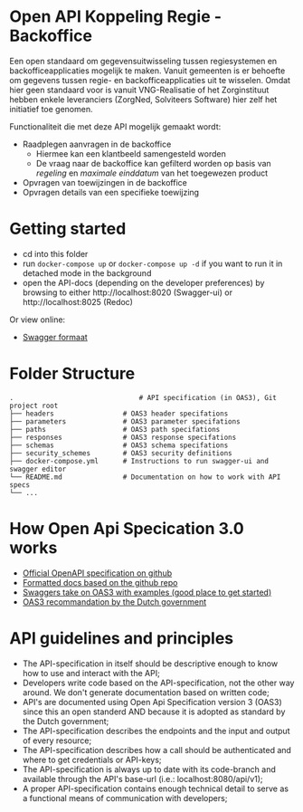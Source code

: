 # Open API Koppeling Regie - Backoffice

Een open standaard om gegevensuitwisseling tussen regiesystemen en backofficeapplicaties mogelijk te maken. Vanuit gemeenten is er behoefte om gegevens tussen regie- en backofficeapplicaties uit te wisselen. Omdat hier geen standaard voor is vanuit VNG-Realisatie of het Zorginstituut hebben enkele leveranciers (ZorgNed, Solviteers Software) hier zelf het initiatief toe genomen.

Functionaliteit die met deze API mogelijk gemaakt wordt:
* Raadplegen aanvragen in de backoffice
  * Hiermee kan een klantbeeld samengesteld worden
  * De vraag naar de backoffice kan gefilterd worden op basis van _regeling_ en _maximale einddatum_ van het toegewezen product
* Opvragen van toewijzingen in de backoffice
* Opvragen details van een specifieke toewijzing

# Getting started

* cd into this folder
* run `docker-compose up` or `docker-compose up -d` if you want to run it in detached mode in the background
* open the API-docs (depending on the developer preferences) by browsing to either http://localhost:8020 (Swagger-ui) or http://localhost:8025 (Redoc)

Or view online:
* [Swagger formaat](https://petstore.swagger.io/?url=https://raw.githubusercontent.com/stipter/koppeling-regie-backoffice/master/api-specification.yml)

# Folder Structure

    .                               # API specification (in OAS3), Git project root
    ├── headers                 # OAS3 header specifations
    ├── parameters              # OAS3 parameter specifations
    ├── paths                   # OAS3 path specifations
    ├── responses               # OAS3 response specifations
    ├── schemas                 # OAS3 schema specifations
    ├── security_schemes        # OAS3 security definitions
    ├── docker-compose.yml      # Instructions to run swagger-ui and swagger editor
    └── README.md               # Documentation on how to work with API specs
    └── ...

# How Open Api Specication 3.0 works

* [Official OpenAPI specification on github](https://github.com/OAI/OpenAPI-Specification)
* [Formatted docs based on the github repo](https://spec.openapis.org/oas/v3.0.2)
* [Swaggers take on OAS3 with examples (good place to get started)](https://swagger.io/docs/specification/about)
* [OAS3 recommandation by the Dutch government](https://www.forumstandaardisatie.nl/standaard/openapi-specification)

# API guidelines and principles

* The API-specification in itself should be descriptive enough to know how to use and interact with the API;
* Developers write code based on the API-specification, not the other way around. We don't generate documentation based on written code;
* API's are documented using Open Api Specification version 3 (OAS3) since this an open standerd AND because it is adopted as standard by the Dutch government;
* The API-specification describes the endpoints and the input and output of every resource;
* The API-specification describes how a call should be authenticated and where to get credentials or API-keys;
* The API-specification is always up to date with its code-branch and available through the API's base-url (i.e.: localhost:8080/api/v1);
* A proper API-specification contains enough technical detail to serve as a functional means of communication with developers;
